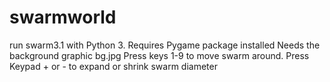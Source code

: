 # swarmworld
run swarm3.1 with Python 3. 
Requires Pygame package installed
Needs the background graphic bg.jpg
Press keys 1-9 to move swarm around.
Press Keypad + or - to expand or shrink swarm diameter
